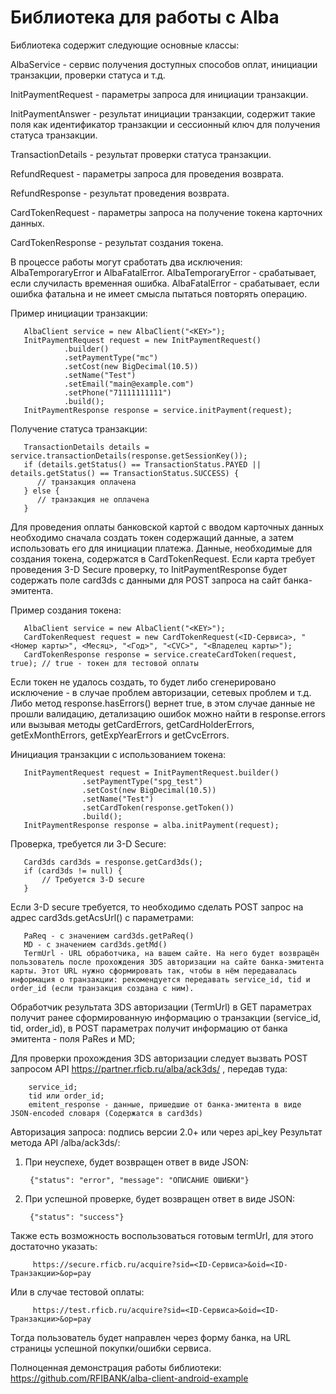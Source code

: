 Библиотека для работы c Alba
=============

Библиотека содержит следующие основные классы:

AlbaService - сервис получения доступных способов оплат, инициации транзакции, проверки статуса и т.д.

InitPaymentRequest - параметры запроса для инициации транзакции.

InitPaymentAnswer - результат инициации транзакции, содержит такие поля как идентификатор транзакции и сессионный ключ для получения статуса транзакции.

TransactionDetails - результат проверки статуса транзакции.

RefundRequest - параметры запроса для проведения возврата.

RefundResponse - результат проведения возврата.

CardTokenRequest - параметры запроса на получение токена карточних данных.

CardTokenResponse - результат создания токена.

В процессе работы могут сработать два исключения: AlbaTemporaryError и AlbaFatalError.
AlbaTemporaryError - срабатывает, если случиласть временная ошибка.
AlbaFatalError - срабатывает, если ошибка фатальна и не имеет смысла пытаться повторять операцию.


Пример инициации транзакции:

       AlbaClient service = new AlbaClient("<KEY>");
       InitPaymentRequest request = new InitPaymentRequest()
                .builder()
                .setPaymentType("mc")
                .setCost(new BigDecimal(10.5))
                .setName("Test")
                .setEmail("main@example.com")
                .setPhone("71111111111")
                .build();
       InitPaymentResponse response = service.initPayment(request);

Получение статуса транзакции:

       TransactionDetails details = service.transactionDetails(response.getSessionKey());
       if (details.getStatus() == TransactionStatus.PAYED || details.getStatus() == TransactionStatus.SUCCESS) {
          // транзакция оплачена
       } else {
          // транзакция не оплачена
       }

Для проведения оплаты банковской картой с вводом карточных данных необходимо сначала создать токен содержащий данные,
а затем использовать его для инициации платежа. Данные, необходимые для создания токена, содержатся в CardTokenRequest.
Если карта требует проведения 3-D Secure проверку, то InitPaymentResponse будет содержать поле card3ds с данными
для POST запроса на сайт банка-эмитента.

Пример создания токена:

       AlbaClient service = new AlbaClient("<KEY>");
       CardTokenRequest request = new CardTokenRequest(<ID-Сервиса>, "<Номер карты>", <Месяц>, "<Год>", "<CVC>", "<Владелец карты>");
       CardTokenResponse response = service.createCardToken(request, true); // true - токен для тестовой оплаты

Если токен не удалось создать, то будет либо сгенерировано исключение - в случае проблем авторизации, сетевых проблем и т.д.
Либо метод response.hasErrors() вернет true, в этом случае данные не прошли валидацию,
детализацию ошибок можно найти в response.errors
или вызывая методы getCardErrors, getCardHolderErrors, getExMonthErrors, getExpYearErrors и getCvcErrors.


Инициация транзакции с использованием токена:

       InitPaymentRequest request = InitPaymentRequest.builder()
                    .setPaymentType("spg_test")
                    .setCost(new BigDecimal(10.5))
                    .setName("Test")
                    .setCardToken(response.getToken())
                    .build();
       InitPaymentResponse response = alba.initPayment(request);

Проверка, требуется ли 3-D Secure:

       Card3ds card3ds = response.getCard3ds();
       if (card3ds != null) {
           // Требуется 3-D secure
       }

Если 3-D secure требуется, то необходимо сделать POST запрос на адрес card3ds.getAcsUrl()
с параметрами:

       PaReq - с значением card3ds.getPaReq()
       MD - с значением card3ds.getMd()
       TermUrl - URL обработчика, на вашем сайте. На него будет возвращён пользователь после прохождения 3DS авторизации на сайте банка-эмитента карты. Этот URL нужно сформировать так, чтобы в нём передавалась информация о транзакции: рекомендуется передавать service_id, tid и order_id (если транзакция создана с ним).

Обработчик результата 3DS авторизации (TermUrl) в GET параметрах получит ранее сформированную информацию о транзакции (service_id, tid, order_id), в POST параметрах получит информацию от банка эмитента - поля PaRes и MD;

Для проверки прохождения 3DS авторизации следует вызвать POST запросом API https://partner.rficb.ru/alba/ack3ds/ , передав туда:

        service_id;
        tid или order_id;
        emitent_response - данные, пришедшие от банка-эмитента в виде JSON-encoded словаря (Содержатся в card3ds)

Авторизация запроса: подпись версии 2.0+ или через api_key
Результат метода API /alba/ack3ds/:

1. При неуспехе, будет возвращен ответ в виде JSON:

        {"status": "error", "message": "ОПИСАНИЕ ОШИБКИ"}

2. При успешной проверке, будет возвращен ответ в виде JSON:

        {"status": "success"}


Также есть возможность воспользоваться готовым termUrl, для этого достаточно указать:

         https://secure.rficb.ru/acquire?sid=<ID-Сервиса>&oid=<ID-Транзакции>&op=pay

Или в случае тестовой оплаты:

         https://test.rficb.ru/acquire?sid=<ID-Сервиса>&oid=<ID-Транзакции>&op=pay       

Тогда пользователь будет направлен через форму банка, на URL страницы успешной покупки/ошибки сервиса.

Полноценная демонстрация работы библиотеки: https://github.com/RFIBANK/alba-client-android-example
